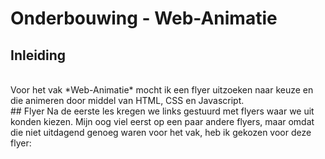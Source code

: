 # Onderbouwing - Web-Animatie

## Inleiding
 <br>
Voor het vak *Web-Animatie* mocht ik een flyer uitzoeken naar keuze en die animeren door middel van HTML, CSS en Javascript.

<br>
## Flyer
Na de eerste les kregen we links gestuurd met flyers waar we uit konden kiezen. Mijn oog viel eerst op een paar andere flyers, maar omdat die niet uitdagend genoeg waren voor het vak, heb ik gekozen voor deze flyer:
<img url="http://oa.letterformarchive.org/item?workID=lfa_schuitema_0011&LFAPics=Yes"></img>    

